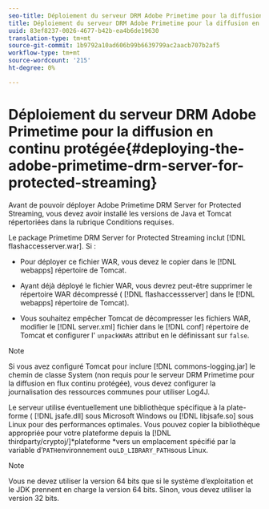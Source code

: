 ```yaml
---
seo-title: Déploiement du serveur DRM Adobe Primetime pour la diffusion en continu protégée
title: Déploiement du serveur DRM Adobe Primetime pour la diffusion en continu protégée
uuid: 83ef8237-0026-4677-b42b-ea4b6de19630
translation-type: tm+mt
source-git-commit: 1b9792a10ad606b99b6639799ac2aacb707b2af5
workflow-type: tm+mt
source-wordcount: '215'
ht-degree: 0%

---
```



# Déploiement du serveur DRM Adobe Primetime pour la diffusion en continu protégée{#deploying-the-adobe-primetime-drm-server-for-protected-streaming}

Avant de pouvoir déployer Adobe Primetime DRM Server for Protected Streaming, vous devez avoir installé les versions de Java et Tomcat répertoriées dans la rubrique Conditions requises.

Le package Primetime DRM Server for Protected Streaming inclut [!DNL flashaccesserver.war]. Si :

* Pour déployer ce fichier WAR, vous devez le copier dans le [!DNL webapps] répertoire de Tomcat.
* Ayant déjà déployé le fichier WAR, vous devrez peut-être supprimer le répertoire WAR décompressé ( [!DNL flashaccessserver] dans le [!DNL webapps] répertoire de Tomcat).

* Vous souhaitez empêcher Tomcat de décompresser les fichiers WAR, modifier le [!DNL server.xml] fichier dans le [!DNL conf] répertoire de Tomcat et configurer l&#39; `unpackWARs` attribut en le définissant sur `false`.

>[!NOTE]
>
>Si vous avez configuré Tomcat pour inclure [!DNL commons-logging.jar] le chemin de classe System (non requis pour le serveur DRM Primetime pour la diffusion en flux continu protégée), vous devez configurer la journalisation des ressources communes pour utiliser Log4J.

Le serveur utilise éventuellement une bibliothèque spécifique à la plate-forme ( [!DNL jsafe.dll] sous Microsoft Windows ou [!DNL libjsafe.so] sous Linux pour des performances optimales. Vous pouvez copier la bibliothèque appropriée pour votre plateforme depuis la [!DNL thirdparty/cryptoj/]*plateforme *vers un emplacement spécifié par la variable d’`PATH`environnement ou`LD_LIBRARY_PATH`sous Linux.

>[!NOTE]
>
>Vous ne devez utiliser la version 64 bits que si le système d’exploitation et le JDK prennent en charge la version 64 bits. Sinon, vous devez utiliser la version 32 bits.

